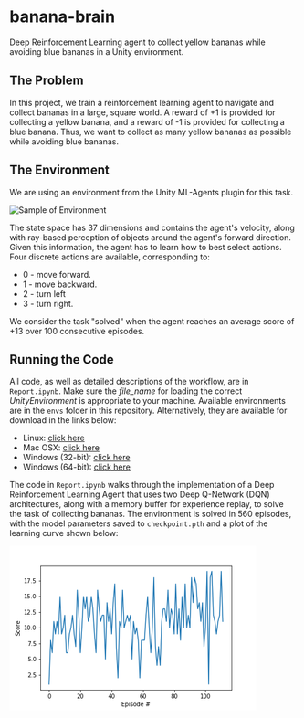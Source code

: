 # banana-brain
Deep Reinforcement Learning agent to collect yellow bananas while avoiding blue bananas in a Unity environment.

## The Problem
In this project, we train a reinforcement learning agent to navigate and collect bananas in a large, square world. A reward of +1 is provided for collecting a yellow banana, and a reward of -1 is provided for collecting a blue banana. Thus, we want to collect as many yellow bananas as possible while avoiding blue bananas.

## The Environment
We are using an environment from the Unity ML-Agents plugin for this task.

![Sample of Environment](https://video.udacity-data.com/topher/2018/June/5b1ab4b0_banana/banana.gif)

The state space has 37 dimensions and contains the agent's velocity, along with ray-based perception of objects around the agent's forward direction. Given this information, the agent has to learn how to best select actions. Four discrete actions are available, corresponding to:

  * 0 - move forward.
  * 1 - move backward.
  * 2 - turn left
  * 3 - turn right.

We consider the task "solved" when the agent reaches an average score of +13 over 100 consecutive episodes.

## Running the Code
All code, as well as detailed descriptions of the workflow, are in ```Report.ipynb```. Make sure the *file\_name* for loading the correct _UnityEnvironment_ is appropriate to your machine. Available environments are in the ```envs``` folder in this repository. Alternatively, they are available for download in the links below:

 * Linux: [click here](https://s3-us-west-1.amazonaws.com/udacity-drlnd/P1/Banana/Banana_Linux.zip)
 * Mac OSX: [click here](https://s3-us-west-1.amazonaws.com/udacity-drlnd/P1/Banana/Banana.app.zip)
 * Windows (32-bit): [click here](https://s3-us-west-1.amazonaws.com/udacity-drlnd/P1/Banana/Banana_Windows_x86.zip)
 * Windows (64-bit): [click here](https://s3-us-west-1.amazonaws.com/udacity-drlnd/P1/Banana/Banana_Windows_x86_64.zip)

The code in ```Report.ipynb``` walks through the implementation of a Deep Reinforcement Learning Agent that uses two Deep Q-Network (DQN) architectures, along with a memory buffer for experience replay, to solve the task of collecting bananas. The environment is solved in 560 episodes, with the model parameters saved to ```checkpoint.pth``` and a plot of the learning curve shown below:

![Learning Curve](learning_curve.png)
